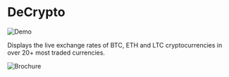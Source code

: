# DeCrypto

![Demo](https://github.com/shamil-pp/bitcoin-ticker/blob/master/doc/Screenshot%202022-09-16%20115232.png?raw=true)

Displays the live exchange rates of BTC, ETH and LTC cryptocurrencies in over 20+ most traded currencies.

![Brochure](https://github.com/shamil-pp/bitcoin-ticker/blob/master/doc/brochure.png)


